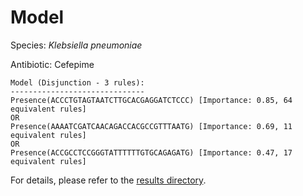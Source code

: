 
# Model

Species: *Klebsiella pneumoniae*

Antibiotic: Cefepime

```
Model (Disjunction - 3 rules):
------------------------------
Presence(ACCCTGTAGTAATCTTGCACGAGGATCTCCC) [Importance: 0.85, 64 equivalent rules]
OR
Presence(AAAATCGATCAACAGACCACGCCGTTTAATG) [Importance: 0.69, 11 equivalent rules]
OR
Presence(ACCGCCTCCGGGTATTTTTTGTGCAGAGATG) [Importance: 0.47, 17 equivalent rules]

```

For details, please refer to the [results directory](../../../../../results/scm_b/klebsiella%20pneumoniae/cefepime/repeat_0/).

